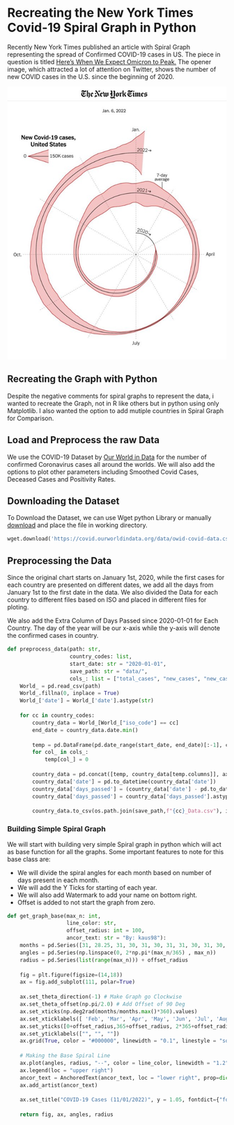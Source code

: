 # Recreating the New York Times Covid-19 Spiral Graph in Python
Recently New York Times published an article with Spiral Graph representing the spread of Confirmed COVID-19 cases in US. The piece in question is titled [Here’s When We Expect Omicron to Peak.](https://www.nytimes.com/2022/01/06/opinion/omicron-covid-us.html) The opener image, which attracted a lot of attention on Twitter, shows the number of new COVID cases in the U.S. since the beginning of 2020. 


![Original Spiral Graph by the New York Times](graphs/nyt_original.jpeg)

## Recreating the Graph with Python
Despite the negative comments for spiral graphs to represent the data, i wanted to recreate the Graph, not in R like others but in python using only Matplotlib. I also wanted the option to add mutiple countries in Spiral Graph for Comparison. 

## Load and Preprocess the raw Data
We use the COVID-19 Dataset by [Our World in
Data](https://github.com/owid/covid-19-data) for the number of confirmed
Coronavirus cases all around the worlds. We will also add the options to plot other parameters including Smoothed Covid Cases, Deceased Cases and Positivity Rates.

## Downloading the Dataset
To Download the Dataset, we can use Wget python Library or manually [download](https://covid.ourworldindata.org/data/owid-covid-data.csv) and place the file in working directory. 
``` python
wget.download('https://covid.ourworldindata.org/data/owid-covid-data.csv', "data/Covid_Data.csv")
```
## Preprocessing the Data
Since the original chart starts on January 1st, 2020, while the first
cases for each country are presented on different dates, we add all
the days from January 1st to the first date in the data. We also divided the Data for each country to different files based on ISO and placed in different files for ploting.

We also add the Extra Column of Days Passed since 2020-01-01 for Each Country. The day of the year will be our x-axis while the y-axis will denote the confirmed cases in country.

``` python
def preprocess_data(path: str, 
                    country_codes: list, 
                    start_date: str = "2020-01-01", 
                    save_path: str = "data/",
                    cols_: list = ["total_cases", "new_cases", "new_cases_smoothed", "total_deaths", "new_deaths", "new_deaths_smoothed", "positive_rate"]):
    World_ = pd.read_csv(path)
    World_.fillna(0, inplace = True)
    World_['date'] = World_['date'].astype(str)
    
    for cc in country_codes:
        country_data = World_[World_["iso_code"] == cc]
        end_date = country_data.date.min()
        
        temp = pd.DataFrame(pd.date_range(start_date, end_date)[:-1], columns = ["date"])
        for col_ in cols_:
            temp[col_] = 0
        
        country_data = pd.concat([temp, country_data[temp.columns]], axis = 0)
        country_data['date'] = pd.to_datetime(country_data['date'])
        country_data['days_passed'] = (country_data['date'] - pd.to_datetime(start_date))/86400000000000
        country_data['days_passed'] = country_data['days_passed'].astype(int)
        
        country_data.to_csv(os.path.join(save_path,f"{cc}_Data.csv"), index = False, header = True)
```

### Building Simple Spiral Graph
We will start with building very simple Spiral graph in python which will act as base function for all the graphs. Some important features to note for this base class are:
* We will divide the spiral angles for each month based on number of days present in each month.
* We will add the Y Ticks for starting of each year.
* We will also add Watermark to add your name on bottom right.
* Offset is added to not start the graph from zero.
``` python
def get_graph_base(max_n: int, 
                   line_color: str, 
                   offset_radius: int = 100,
                   ancor_text: str = "By: kaus98"):
    months = pd.Series([31, 28.25, 31, 30, 31, 30, 31, 31, 30, 31, 30, 31]).cumsum() #Calendar to set angles for each month
    angles = pd.Series(np.linspace(0, 2*np.pi*(max_n/365) , max_n))
    radius = pd.Series(list(range(max_n))) + offset_radius
    
    fig = plt.figure(figsize=(14,18)) 
    ax = fig.add_subplot(111, polar=True)
    
    ax.set_theta_direction(-1) # Make Graph go Clockwise 
    ax.set_theta_offset(np.pi/2.0) # Add Offset of 90 Deg
    ax.set_xticks(np.deg2rad(months/months.max()*360).values) 
    ax.set_xticklabels([ 'Feb', 'Mar', 'Apr', 'May', 'Jun', 'Jul', 'Aug', 'Sep', 'Oct', 'Nov', 'Dec','Jan']) # Setting the Labels for X Ticks
    ax.set_yticks([0+offset_radius,365+offset_radius, 2*365+offset_radius]) # Adding the Y-Ticks for Each Year
    ax.set_yticklabels(["", "", ""])    
    ax.grid(True, color = "#000000", linewidth = "0.1", linestyle = "solid" )
    
    # Making the Base Spiral Line 
    ax.plot(angles, radius, "--", color = line_color, linewidth = "1.2", label = "Days Since 2020/01/01")
    ax.legend(loc = "upper right")
    ancor_text = AnchoredText(ancor_text, loc = "lower right", prop=dict(alpha=0.4)) # Adding the Watermark Text
    ax.add_artist(ancor_text)
    
    ax.set_title("COVID-19 Cases (11/01/2022)", y = 1.05, fontdict={"fontsize":26, "fontname": "impact"}) # Setting the title

    return fig, ax, angles, radius
```